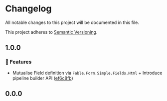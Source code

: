 # Changelog

All notable changes to this project will be documented in this file.

This project adheres to [Semantic Versioning](https://semver.org/spec/v2.0.0.html).

<!-- EasyBuild: START -->
<!-- last_commit_released: beb30c0222a9fe45c5e6f69caa4851c895a949cc -->
<!-- EasyBuild: END -->

## 1.0.0

### 🚀 Features

* Mutualise Field definition via `Fable.Form.Simple.Fields.Html` + Introduce pipeline builder API ([ef6c8fb](https://github.com/glutinum-org/cli/commit/ef6c8fb419b022961cfa608aadbdf9afdd44fddf))

## 0.0.0
